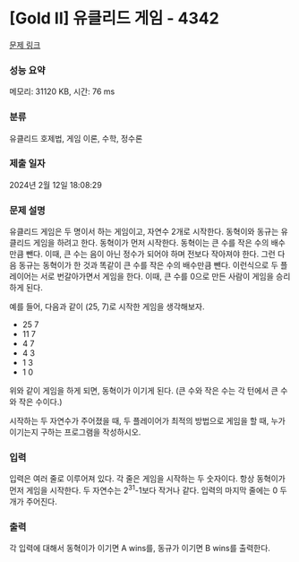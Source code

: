 # [Gold II] 유클리드 게임 - 4342 

[문제 링크](https://www.acmicpc.net/problem/4342) 

### 성능 요약

메모리: 31120 KB, 시간: 76 ms

### 분류

유클리드 호제법, 게임 이론, 수학, 정수론

### 제출 일자

2024년 2월 12일 18:08:29

### 문제 설명

<p>유클리드 게임은 두 명이서 하는 게임이고, 자연수 2개로 시작한다. 동혁이와 동규는 유클리드 게임을 하려고 한다. 동혁이가 먼저 시작한다. 동혁이는 큰 수를 작은 수의 배수만큼 뺀다. 이때, 큰 수는 음이 아닌 정수가 되어야 하며 전보다 작아져야 한다. 그런 다음 동규는 동혁이가 한 것과 똑같이 큰 수를 작은 수의 배수만큼 뺀다. 이런식으로 두 플레이어는 서로 번갈아가면서 게임을 한다. 이때, 큰 수를 0으로 만든 사람이 게임을 승리하게 된다.</p>

<p>예를 들어, 다음과 같이 (25, 7)로 시작한 게임을 생각해보자.</p>

<ul>
	<li>25 7</li>
	<li>11 7</li>
	<li>4 7</li>
	<li>4 3</li>
	<li>1 3</li>
	<li>1 0</li>
</ul>

<p>위와 같이 게임을 하게 되면, 동혁이가 이기게 된다. (큰 수와 작은 수는 각 턴에서 큰 수와 작은 수이다.)</p>

<p>시작하는 두 자연수가 주어졌을 때, 두 플레이어가 최적의 방법으로 게임을 할 때, 누가 이기는지 구하는 프로그램을 작성하시오.</p>

### 입력 

 <p>입력은 여러 줄로 이루어져 있다. 각 줄은 게임을 시작하는 두 숫자이다. 항상 동혁이가 먼저 게임을 시작한다. 두 자연수는 2<sup>31</sup>-1보다 작거나 같다. 입력의 마지막 줄에는 0 두 개가 주어진다.</p>

### 출력 

 <p>각 입력에 대해서 동혁이가 이기면 A wins를, 동규가 이기면 B wins를 출력한다.</p>

